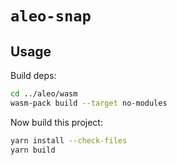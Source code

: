 # `aleo-snap`

## Usage

Build deps:

```bash
cd ../aleo/wasm
wasm-pack build --target no-modules
```

Now build this project:

```bash
yarn install --check-files
yarn build
```
